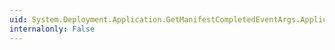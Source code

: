 ```yaml
---
uid: System.Deployment.Application.GetManifestCompletedEventArgs.ApplicationManifest
internalonly: False
---
```

